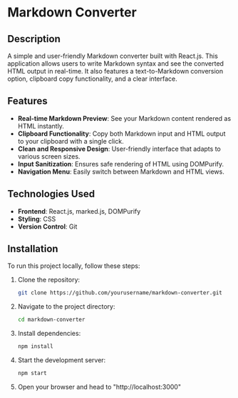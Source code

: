 # Markdown Converter

## Description
A simple and user-friendly Markdown converter built with React.js. This application allows users to write Markdown syntax and see the converted HTML output in real-time. It also features a text-to-Markdown conversion option, clipboard copy functionality, and a clear interface.

## Features
- **Real-time Markdown Preview**: See your Markdown content rendered as HTML instantly.
- **Clipboard Functionality**: Copy both Markdown input and HTML output to your clipboard with a single click.
- **Clean and Responsive Design**: User-friendly interface that adapts to various screen sizes.
- **Input Sanitization**: Ensures safe rendering of HTML using DOMPurify.
- **Navigation Menu**: Easily switch between Markdown and HTML views.

## Technologies Used
- **Frontend**: React.js, marked.js, DOMPurify
- **Styling**: CSS
- **Version Control**: Git

## Installation
To run this project locally, follow these steps:

1. Clone the repository:
   ```bash
   git clone https://github.com/yourusername/markdown-converter.git
   ```
2. Navigate to the project directory:
   ```bash
   cd markdown-converter
   ```
3. Install dependencies:
   ```bash
   npm install
   ```
4. Start the development server:
   ```bash
   npm start
   ```
5. Open your browser and head to "http://localhost:3000"
